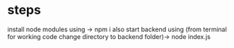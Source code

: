 # steps

install node modules using -> npm i
also start backend using (from terminal for working code change directory to backend folder)-> node index.js

